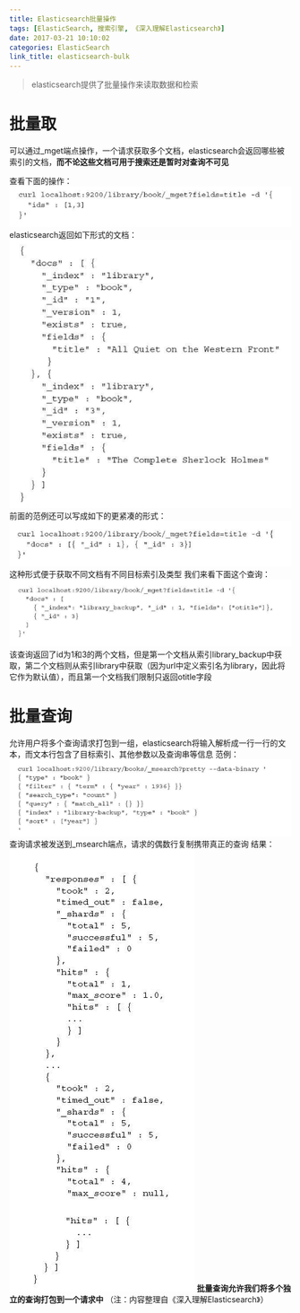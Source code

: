 ```yaml
---
title: Elasticsearch批量操作
tags: [ElasticSearch, 搜索引擎, 《深入理解Elasticsearch》]
date: 2017-03-21 10:10:02
categories: ElasticSearch
link_title: elasticsearch-bulk
---
```

> elasticsearch提供了批量操作来读取数据和检索

# 批量取
可以通过_mget端点操作，一个请求获取多个文档，elasticsearch会返回哪些被索引的文档，**而不论这些文档可用于搜索还是暂时对查询不可见**
<!-- more -->
查看下面的操作：
![01](elasticsearch-bulk/01.png)
elasticsearch返回如下形式的文档：
![02](elasticsearch-bulk/02.png)
前面的范例还可以写成如下的更紧凑的形式：
![03](elasticsearch-bulk/03.png)
这种形式便于获取不同文档有不同目标索引及类型
我们来看下面这个查询：
![04](elasticsearch-bulk/04.png)
该查询返回了id为1和3的两个文档，但是第一个文档从索引library_backup中获取，第二个文档则从索引library中获取（因为url中定义索引名为library，因此将它作为默认值），而且第一个文档我们限制只返回otitle字段

# 批量查询
允许用户将多个查询请求打包到一组，elasticsearch将输入解析成一行一行的文本，而文本行包含了目标索引、其他参数以及查询串等信息
范例：
![05](elasticsearch-bulk/05.png)
查询请求被发送到_msearch端点，请求的偶数行复制携带真正的查询
结果：
![06](elasticsearch-bulk/06.png)
**批量查询允许我们将多个独立的查询打包到一个请求中**
（注：内容整理自《深入理解Elasticsearch》）